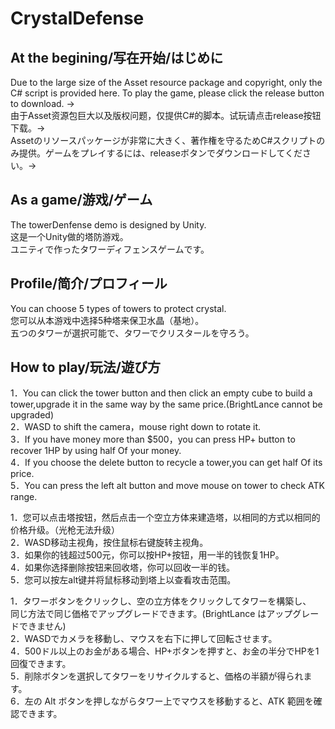 # CrystalDefense
## At the begining/写在开始/はじめに
Due to the large size of the Asset resource package and copyright, only the C# script is provided here. To play the game, please click the release button to download. →  
由于Asset资源包巨大以及版权问题，仅提供C#的脚本。试玩请点击release按钮下载。→  
Assetのリソースパッケージが非常に大きく、著作権を守るためC#スクリプトのみ提供。ゲームをプレイするには、releaseボタンでダウンロードしてください。→  

## As a game/游戏/ゲーム
The towerDenfense demo is designed by Unity.  
这是一个Unity做的塔防游戏。  
ユニティで作ったタワーディフェンスゲームです。  

## Profile/简介/プロフィール
You can choose 5 types of towers to protect crystal.  
您可以从本游戏中选择5种塔来保卫水晶（基地）。  
五つのタワーが選択可能で、タワーでクリスタールを守ろう。 

## How to play/玩法/遊び方
1．You can click the tower button and then click an empty cube to build a tower,upgrade it in the same way by the same price.(BrightLance cannot be upgraded)  
2．WASD to shift the camera，mouse right down to rotate it.  
3．If you have money more than $500，you can press HP+ button to recover 1HP by using half Of your money.  
4．If you choose the delete button to recycle a tower,you can get half Of its price.  
5．You can press the left alt button and move mouse on tower to check ATK range.  

1．您可以点击塔按钮，然后点击一个空立方体来建造塔，以相同的方式以相同的价格升级。（光枪无法升级）  
2．WASD移动主视角，按住鼠标右键旋转主视角。  
3．如果你的钱超过500元，你可以按HP+按钮，用一半的钱恢复1HP。  
4．如果你选择删除按钮来回收塔，你可以回收一半的钱。  
5．您可以按左alt键并将鼠标移动到塔上以查看攻击范围。  

1．タワーボタンをクリックし、空の立方体をクリックしてタワーを構築し、  
同じ方法で同じ価格でアップグレードできます。(BrightLance はアップグレードできません)  
2．WASDでカメラを移動し、マウスを右下に押して回転させます。  
4．500ドル以上のお金がある場合、HP+ボタンを押すと、お金の半分でHPを1回復できます。  
5．削除ボタンを選択してタワーをリサイクルすると、価格の半額が得られます。  
6．左の Alt ボタンを押しながらタワー上でマウスを移動すると、ATK 範囲を確認できます。  

